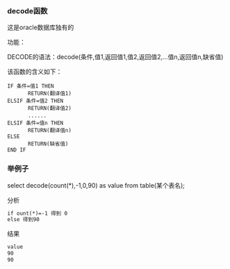 

### decode函数

这是oracle数据库独有的

功能：

DECODE的语法：decode(条件,值1,返回值1,值2,返回值2,...值n,返回值n,缺省值)

该函数的含义如下：
```text
IF 条件=值1 THEN
　　　　RETURN(翻译值1)
ELSIF 条件=值2 THEN
　　　　RETURN(翻译值2)
　　　　......
ELSIF 条件=值n THEN
　　　　RETURN(翻译值n)
ELSE
　　　　RETURN(缺省值)
END IF
```

### 举例子

select decode(count(*),-1,0,90) as value from table(某个表名);

分析
```txt
if ount(*)=-1 得到 0
else 得到90
```

结果
```txt
value
90
90
```


























